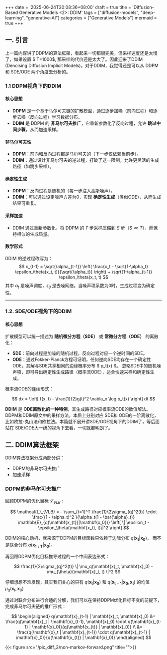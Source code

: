 +++
date = '2025-06-24T20:08:36+08:00'
draft = true
title = 'Diffusion-Based Generative Models <2>: DDIM'
tags = ["diffusion-models", "deep-learning", "generative-AI"]
categories = ["Generative Models"]
mermaid = true
+++

## 一. 引言

上一篇内容讲了DDPM的算法框架，看起来一切都很完美，但采样速度还是太慢了，如果设置 $ T=1000$, 那采样的代价还是太大了。因此迎来了DDIM (Denoising Diffusion Implicit Models)。对于DDIM，我觉得还是可以从 DDPM和 SDE/ODE 两个角度去分析的。

### 1.1 DDPM视角下的DDIM

#### 核心思想
- **DDPM** 是一个基于马尔可夫链的扩散模型，通过逐步加噪（前向过程）和逐步去噪（反向过程）学习数据分布。
- **DDIM** 是 DDPM 的 **非马尔可夫推广**，它重新参数化了反向过程，允许 **跳过中间步骤**，从而加速采样。

#### 非马尔可夫性
- **DDPM**：前向和反向过程都是马尔可夫的（下一步仅依赖当前步）。
- **DDIM**：通过设计非马尔可夫的逆过程，打破了这一限制，允许更灵活的生成路径（如跳步采样）。

#### 确定性生成
- **DDPM**：反向过程是随机的（每一步注入高斯噪声）。
- **DDIM**：可以通过设定噪声方差为0，实现 **确定性生成**（类似ODE），从而生成结果可重复。

#### 采样加速
- DDIM 通过重新参数化，将 DDPM 的 $T$ 步采样压缩到 $S$ 步（$S \ll T$），而保持相似的生成质量。

#### 数学形式
DDIM 的逆过程改写为：
$$
x_{t-1} = \sqrt{\alpha_{t-1}} \left( \frac{x_t - \sqrt{1-\alpha_t} \epsilon_\theta(x_t, t)}{\sqrt{\alpha_t}} \right) + \sqrt{1-\alpha_{t-1}} \epsilon_\theta(x_t, t)
$$
其中 $\alpha_t$ 是噪声调度，$\epsilon_\theta$ 是去噪网络。当噪声项系数为0时，生成过程变为确定性。

---

### 1.2. SDE/ODE视角下的DDIM

#### 核心思想
扩散模型可以统一描述为 **随机微分方程（SDE）** 或 **常微分方程（ODE）** 的离散化：
- **SDE**：前向过程是加噪的随机过程，反向过程对应一个逆时间的SDE。
- **ODE**：通过Fokker-Planck方程可证明，任何逆向SDE均存在一个确定性ODE，其解与SDE共享相同的边缘概率分布 $ p_t(x) $。 忽略SDE中的随机噪声项，即可导出确定性生成路径（概率流ODE），适合快速采样和确定性生成。

概率流ODE的连续形式：

$$
dx = \left[ f(x, t) - \frac{1}{2}g(t)^2 \nabla_x \log p_t(x) \right] dt
$$

**DDIM** 是 **ODE离散化的一种特例**，其生成路径对应概率流ODE的数值解法。DDPM和DDIM原文中的采样方法，本质上分别对应 SDE和 ODE的一阶离散化，比如欧拉-丸山法和欧拉法。本篇就不展开讲SDE/ODE视角下的DDIM了，等后面站在 SDE/ODE大一统的视角下去看，一切就都明朗了。


## 二. DDIM算法框架

DDIM算法框架分成两部分讲：
- DDPM的非马尔可夫推广
- 加速采样

### DDPM的非马尔可夫推广

<!-- 插句题外话 -->
回顾DDPM的优化目标 $\mathcal{L}_{VLB}$ :

$$
\mathcal{L}_{VLB} = - \sum_{t=1}^T \frac{1}{2\sigma_{q}^2(t)} \cdot \frac{(1 - \alpha_t)^2 }{\alpha_t(1 - \bar{\alpha}_t)} \mathbb{E}_{q(\mathbf{x_{t}}|\mathbf{x_0})} \left[ \| \epsilon_t - \epsilon_\theta(\mathbf{x_t}, t)\|^2 \right]
$$

DDIM的核心动机，就来源于DDPM的目标函数只依赖于边际分布 $q(\mathbf{x_t}|\mathbf{x_0})$，
而不是联合分布 $q(\mathbf{x_{1:T}}|\mathbf{x_0})$。

再回顾DDPM优化目标推导过程的一个中间表达形式：

$$
\frac{1}{2\sigma_{q}^2(t)} \|  \mu_q(\mathbf{x}_t, \mathbf{x}_0) -  \mu_{\theta}(\mathbf{x}_t, t) \|^2
$$

仔细想想不难发现，其实我们关心的只有 $q(\mathbf{x_t}|\mathbf{x_0})$ 和 $q(\mathbf{x_{t-1}}|\mathbf{x_0}, \mathbf{x_t})$ 的均值 $\mu_q(\mathbf{x}_t, \mathbf{x}_0)$

通过对联合分布进行合适的分解，我们可以在保持DDPM优化目标不变的前提下，完成非马尔可夫链的推广形式：

$$
\begin{aligned}
q(\mathbf{x}_{t-1} | \mathbf{x}_t, \mathbf{x}_0) &= \frac{q(\mathbf{x}_t | \mathbf{x}_{t-1}, \mathbf{x}_0) \cdot q(\mathbf{x}_{t-1} | \mathbf{x}_0)}{q(\mathbf{x_{t}} | \mathbf{x}_0)} \\
&= \frac{q(\mathbf{x}_t | \mathbf{x}_{t-1}) \cdot q(\mathbf{x}_{t-1} | \mathbf{x}_0)}{q(\mathbf{x_{t}} | \mathbf{x}_0)}
\end{aligned}
$$


{{< figure src="/pic_diff_2/non-markov-forward.png" title="">}}
